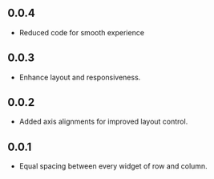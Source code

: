 ## 0.0.4

* Reduced code for smooth experience
## 0.0.3

* Enhance layout and responsiveness.
## 0.0.2

* Added axis alignments for improved layout control.
## 0.0.1

* Equal spacing between every widget of row and column.
